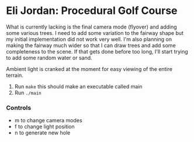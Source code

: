 <h1>Eli Jordan: Procedural Golf Course</h1>
<p>What is currently lacking is the final camera mode (flyover) and adding some various trees. I need to add some variation to the fairway shape but my initial implementation did not work very well. I'm also planning on making the fairway much wider so that I can draw trees and add some completeness to the scene. If that gets done before too long, I'll start trying to add some random water or sand.</p>
<p>Ambient light is cranked at the moment for easy viewing of the entire terrain.</p>
<ol>
    <li>Run <code>make</code> this should make an executable called main</li>
    <li>Run <code>./main</code></li>
</ol>
<h3>Controls</h3>
<ul>
    <li>m to change camera modes</li>
    <li>f to change light position</li>
    <li>n to generate new hole</li>
</ul>
